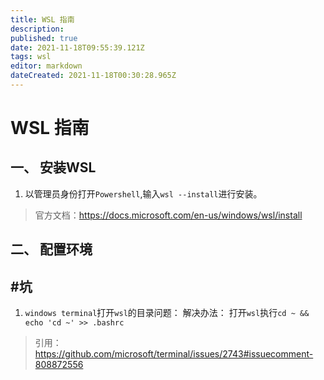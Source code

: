 ```yaml
---
title: WSL 指南
description: 
published: true
date: 2021-11-18T09:55:39.121Z
tags: wsl
editor: markdown
dateCreated: 2021-11-18T00:30:28.965Z
---
```


# WSL 指南

## 一、 安装WSL

1. 以管理员身份打开`Powershell`,输入`wsl --install`进行安装。
> 官方文档：https://docs.microsoft.com/en-us/windows/wsl/install

## 二、 配置环境



## #坑

1. `windows terminal`打开`wsl`的目录问题：
解决办法： 打开`wsl`执行`cd ~ && echo 'cd ~' >> .bashrc`
> 引用：https://github.com/microsoft/terminal/issues/2743#issuecomment-808872556
